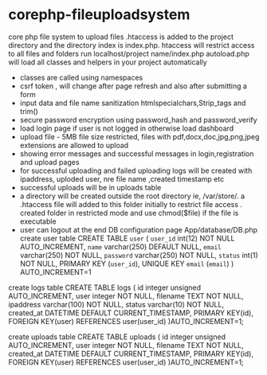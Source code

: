 # corephp-fileuploadsystem
core php file system to upload files
.htaccess is added to the project directory and the directory index is index.php. htaccess will restrict access to all files and folders
run localhost/project name/index.php
autoload.php will load all classes and helpers in your project automatically

  * classes are called using namespaces
   * csrf token , will change after page refresh and also after submitting a form
   * input data and file name sanitization htmlspecialchars,Strip_tags and trim()
   * secure password encryption using password_hash and password_verify
   * load login page if user is not logged in otherwise load dashboard
   * upload file - 5MB file size restricted, files with pdf,docx,doc,jpg,png,jpeg extensions are allowed to upload
   * showing error messages and successful messages in login,registration and upload pages
   * for successful uploading and failed uploading logs will be created with ipaddress, uploded user, nre file name ,created timestamp etc
   * successful uploads will be in uploads table
   * a directory will be created outside the root directory ie, /var/store/. a .htaccess file will added to this folder initially to restrict file access . created folder in restricted mode and use chmod($file) if the file is executable
   * user can logout at the end
DB configuration page App/database/DB.php
create user table
 CREATE TABLE `user` (
  `user_id` int(12) NOT NULL AUTO_INCREMENT,
  `name` varchar(250) DEFAULT NULL,
  `email` varchar(250) NOT NULL,
  `password` varchar(250) NOT NULL,
  `status` int(1) NOT NULL,
  PRIMARY KEY (`user_id`),
  UNIQUE KEY `email` (`email`)
) AUTO_INCREMENT=1

create logs table
CREATE TABLE logs (
id integer unsigned AUTO_INCREMENT,
user integer NOT NULL,
filename TEXT NOT NULL,
ipaddress varchar(100) NOT NULL,
status varchar(10) NOT NULL,
created_at DATETIME DEFAULT CURRENT_TIMESTAMP,
    PRIMARY KEY(id),
    FOREIGN KEY(user) REFERENCES user(user_id)
)AUTO_INCREMENT=1;

create uploads table
CREATE TABLE uploads (
id integer unsigned AUTO_INCREMENT,
user integer NOT NULL,
filename TEXT NOT NULL,
created_at DATETIME DEFAULT CURRENT_TIMESTAMP,
    PRIMARY KEY(id),
    FOREIGN KEY(user) REFERENCES user(user_id)
)AUTO_INCREMENT=1;

